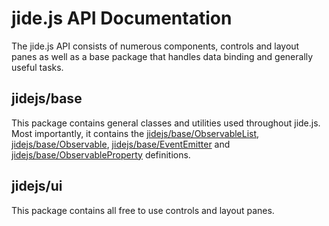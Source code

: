 jide.js API Documentation
=========================

The jide.js API consists of numerous components, controls and layout panes as well as a base package that handles
data binding and generally useful tasks.

jidejs/base
-----------
This package contains general classes and utilities used throughout jide.js. Most importantly, it contains
the [jidejs/base/ObservableList](ObservableList.html), [jidejs/base/Observable](Observable.html), [jidejs/base/EventEmitter](EventEmitter.html) and
[jidejs/base/ObservableProperty](ObservableProperty.html) definitions.

jidejs/ui
---------
This package contains all free to use controls and layout panes.